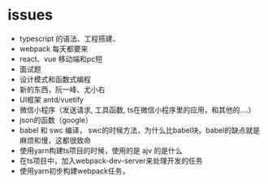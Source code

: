 # issues

- typescript 的语法、工程搭建、
- webpack 每天都要来
- react、vue 移动端和pc短
- 面试题
- 设计模式和函数式编程
- 新的东西，阮一峰、尤小右
- UI框架 antd/vuetify
- 微信小程序（发送请求, 工具函数, ts在微信小程序里的应用，和其他的....）
- json的函数（google）
- babel 和 swc 编译， swc的时候方法，为什么比babel块。babel的缺点就是麻烦和慢，这都很致命
- 使用yarn构建ts项目的时候，使用的是 ajv 的是什么
- 在ts项目中，加入webpack-dev-server来处理开发的任务
- 使用yarn初步构建webpack任务，